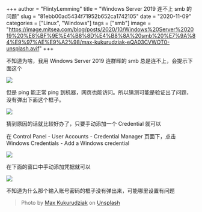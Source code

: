 +++
author = "FlintyLemming"
title = "Windows Server 2019 连不上 smb 的问题"
slug = "81ebb00ad5434f71952b652ca1742105"
date = "2020-11-09"
categories = ["Linux", "Windows"]
tags = ["smb"]
image = "https://image.mitsea.com/blog/posts/2020/10/Windows%20Server%202019%20%E8%BF%9E%E4%B8%8D%E4%B8%8A%20smb%20%E7%9A%84%E9%97%AE%E9%A2%98/max-kukurudziak-eQA03CVWOT0-unsplash.avif"
+++

不知道为啥，我用 Windows Server 2019 连群晖的 smb 总是连不上，会提示下面这个

![](https://image.mitsea.com/blog/posts/2020/10/Windows%20Server%202019%20%E8%BF%9E%E4%B8%8D%E4%B8%8A%20smb%20%E7%9A%84%E9%97%AE%E9%A2%98/2020-10-27_2.26.41.avif)

但是 ping 能正常 ping 到机器，网页也能访问。所以猜测可能是验证出了问题，没有弹出下面这个框子。

![](https://image.mitsea.com/blog/posts/2020/10/Windows%20Server%202019%20%E8%BF%9E%E4%B8%8D%E4%B8%8A%20smb%20%E7%9A%84%E9%97%AE%E9%A2%98/2020-10-27_2.38.23.avif)

猜到原因的话就比较好办了，只要手动添加一个 Credential 就可以

在 Control Panel - User Accounts - Credential Manager 页面下，点击 Windows Credentials - Add a Windows credential

![](https://image.mitsea.com/blog/posts/2020/10/Windows%20Server%202019%20%E8%BF%9E%E4%B8%8D%E4%B8%8A%20smb%20%E7%9A%84%E9%97%AE%E9%A2%98/2020-10-27_2.39.12.avif)

在下面的窗口中手动添加凭据就可以

![](https://image.mitsea.com/blog/posts/2020/10/Windows%20Server%202019%20%E8%BF%9E%E4%B8%8D%E4%B8%8A%20smb%20%E7%9A%84%E9%97%AE%E9%A2%98/2020-10-27_3.15.39.avif)

不知道为什么那个输入账号密码的框子没有弹出来，可能哪里设置有问题

> Photo by [Max Kukurudziak](https://unsplash.com/@maxkuk?utm_source=unsplash&utm_medium=referral&utm_content=creditCopyText) on [Unsplash](https://unsplash.com/?utm_source=unsplash&utm_medium=referral&utm_content=creditCopyText)
